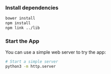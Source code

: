 ### Install dependencies

```bash
bower install
npm install
npm link ../lib
```

### Start the App

You can use a simple web server to try the app:
```bash
# Start a simple server
python3 -m http.server
```